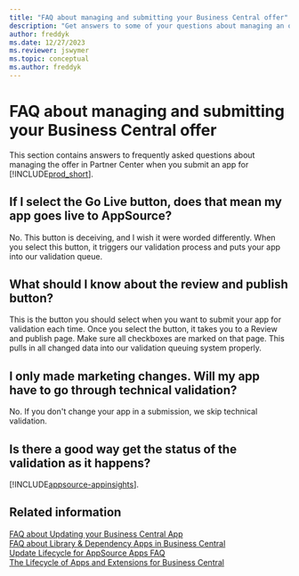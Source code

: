 ```yaml
---
title: "FAQ about managing and submitting your Business Central offer"
description: "Get answers to some of your questions about managing an offer in Partner Center when you build an app for Dynamics 365 Business Central"
author: freddyk
ms.date: 12/27/2023
ms.reviewer: jswymer
ms.topic: conceptual
ms.author: freddyk
---
```


# FAQ about managing and submitting your Business Central offer

This section contains answers to frequently asked questions about managing the offer in Partner Center when you submit an app for [!INCLUDE[prod_short](../includes/prod_short.md)].

## If I select the Go Live button, does that mean my app goes live to AppSource?

No. This button is deceiving, and I wish it were worded differently. When you select this button, it triggers our validation process and puts your app into our validation queue.

## What should I know about the review and publish button?

This is the button you should select when you want to submit your app for validation each time. Once you select the button, it takes you to a Review and publish page. Make sure all checkboxes are marked on that page. This pulls in all changed data into our validation queuing system properly.

## I only made marketing changes. Will my app have to go through technical validation?

No. If you don't change your app in a submission, we skip technical validation.

## Is there a good way get the status of the validation as it happens?

[!INCLUDE[appsource-appinsights](includes/appsource-appinsights.md)].


## Related information

[FAQ about Updating your Business Central App](app-faq-update.md)  
[FAQ about Library & Dependency Apps in Business Central](app-faq-dependencies-libraries.md)  
[Update Lifecycle for AppSource Apps FAQ](devenv-update-app-life-cycle-faq.md)  
[The Lifecycle of Apps and Extensions for Business Central](devenv-app-life-cycle.md)  
